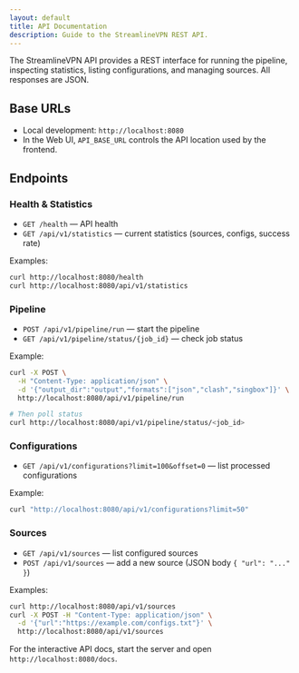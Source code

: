 ```yaml
---
layout: default
title: API Documentation
description: Guide to the StreamlineVPN REST API.
---
```


The StreamlineVPN API provides a REST interface for running the pipeline, inspecting statistics, listing configurations, and managing sources. All responses are JSON.

## Base URLs

- Local development: `http://localhost:8080`
- In the Web UI, `API_BASE_URL` controls the API location used by the frontend.

## Endpoints

### Health & Statistics

- `GET /health` — API health
- `GET /api/v1/statistics` — current statistics (sources, configs, success rate)

Examples:
```bash
curl http://localhost:8080/health
curl http://localhost:8080/api/v1/statistics
```

### Pipeline

- `POST /api/v1/pipeline/run` — start the pipeline
- `GET /api/v1/pipeline/status/{job_id}` — check job status

Example:
```bash
curl -X POST \
  -H "Content-Type: application/json" \
  -d '{"output_dir":"output","formats":["json","clash","singbox"]}' \
  http://localhost:8080/api/v1/pipeline/run

# Then poll status
curl http://localhost:8080/api/v1/pipeline/status/<job_id>
```

### Configurations

- `GET /api/v1/configurations?limit=100&offset=0` — list processed configurations

Example:
```bash
curl "http://localhost:8080/api/v1/configurations?limit=50"
```

### Sources

- `GET /api/v1/sources` — list configured sources
- `POST /api/v1/sources` — add a new source (JSON body `{ "url": "..." }`)

Examples:
```bash
curl http://localhost:8080/api/v1/sources
curl -X POST -H "Content-Type: application/json" \
  -d '{"url":"https://example.com/configs.txt"}' \
  http://localhost:8080/api/v1/sources
```

For the interactive API docs, start the server and open `http://localhost:8080/docs`.
